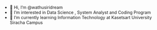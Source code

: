 - 👋 Hi, I’m @wathusiridream
- 👀 I’m interested in Data Science , System Analyst and Coding Program
- 🌱 I’m currently learning Information Technology at Kasetsart University Siracha Campus

<!---
wathusiridream/wathusiridream is a ✨ special ✨ repository because its `README.md` (this file) appears on your GitHub profile.
You can click the Preview link to take a look at your changes.
--->
